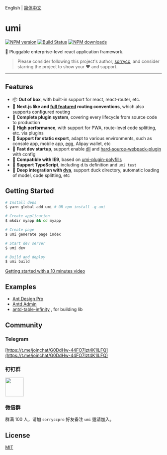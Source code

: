 English | [简体中文](./README_zh-CN.md)

# umi

[![NPM version](https://img.shields.io/npm/v/umi.svg?style=flat)](https://npmjs.org/package/umi)
[![Build Status](https://img.shields.io/travis/umijs/umi.svg?style=flat)](https://travis-ci.org/umijs/umi)
[![NPM downloads](http://img.shields.io/npm/dm/umi.svg?style=flat)](https://npmjs.org/package/umi)

🌋 Pluggable enterprise-level react application framework.

> Please consider following this project's author, [sorrycc](https://github.com/sorrycc), and consider starring the project to show your ❤️ and support.

---

## Features

* 📦 **Out of box**, with built-in support for react, react-router, etc.
* 🏈 **Next.js like and [full featured](https://umijs.org/guide/router.html) routing conventions**, which also supports configured routing
* 🎉 **Complete plugin system**, covering every lifecycle from source code to production
* 🚀 **High performance**, with support for PWA, route-level code splitting, etc. via plugins
* 💈 **Support for static export**, adapt to various environments, such as console app, mobile app, [egg](https://github.com/eggjs/egg), Alipay wallet, etc
* 🚄 **Fast dev startup**, support enable [dll](https://umijs.org/plugin/umi-plugin-react.html#dll) and [hard-source-webpack-plugin](https://umijs.org/plugin/umi-plugin-react.html#hardSource) with config
* 🐠 **Compatible with IE9**, based on [umi-plugin-polyfills](https://umijs.org/plugin/umi-plugin-react.html#polyfills)
* 🍁 **Support TypeScript**, including d.ts definition and `umi test`
* 🌴 **Deep integration with [dva](https://dvajs.com/)**, support duck directory, automatic loading of model, code splitting, etc

## Getting Started

```bash
# Install deps
$ yarn global add umi # OR npm install -g umi

# Create application
$ mkdir myapp && cd myapp

# Create page
$ umi generate page index

# Start dev server
$ umi dev

# Build and deploy
$ umi build
```

[Getting started with a 10 minutes video](https://youtu.be/vkAUGUlYm24)

## Examples

* [Ant Design Pro](https://github.com/ant-design/ant-design-pro)
* [Antd Admin](https://github.com/zuiidea/antd-admin)
* [antd-table-infinity](https://github.com/Leonard-Li777/antd-table-infinity) , for building lib

## Community

### Telegram

[https://t.me/joinchat/G0DdHw-44FO7Izt4K1lLFQ](https://t.me/joinchat/G0DdHw-44FO7Izt4K1lLFQ)

### 钉钉群

<img src="https://gw.alipayobjects.com/zos/rmsportal/wsBGpRlCOkmxHzMHuyAT.jpg" width="60" />

### 微信群

群满 100 人，请加 `sorryccpro` 好友备注 `umi` 邀请加入。

## License

[MIT](https://github.com/umijs/umi/blob/master/LICENSE)
